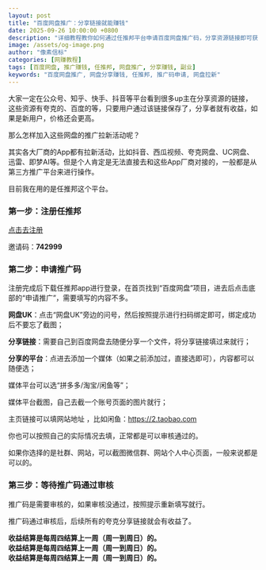```yaml
---
layout: post
title: "百度网盘推广：分享链接就能赚钱"
date: 2025-09-26 10:00:00 +0800
description: "详细教程教你如何通过任推邦平台申请百度网盘推广码，分享资源链接即可获得收益。包含完整注册流程、申请步骤和收益结算说明。"
image: /assets/og-image.png
author: "像素信标"
categories: [网赚教程]
tags: [百度网盘, 推广赚钱, 任推邦, 网盘推广, 分享赚钱, 副业]
keywords: "百度网盘推广, 网盘分享赚钱, 任推邦, 推广码申请, 网盘拉新"
---
```


大家一定在公众号、知乎、快手、抖音等平台看到很多up主在分享资源的链接，这些资源有夸克的、百度的等，只要用户通过该链接保存了，分享者就有收益，如果是新用户，价格还会更高。

那么怎样加入这些网盘的推广拉新活动呢？

其实各大厂商的App都有拉新活动，比如抖音、西瓜视频、夸克网盘、UC网盘、迅雷、即梦AI等。但是个人肯定是无法直接去和这些App厂商对接的，一般都是从第三方推广平台来进行操作。

目前我在用的是任推邦这个平台。

### 第一步：注册任推邦

[点击去注册](https://dt.bd.cn/#/pages/login/register?invite_code=742999)

邀请码：**742999**

### 第二步：申请推广码

注册完成后下载任推邦app进行登录，在首页找到“百度网盘”项目，进去后点击底部的“申请推广”，需要填写的内容不多。

**网盘UK**：点击“网盘UK”旁边的问号，然后按照提示进行扫码绑定即可，绑定成功后不要忘了截图；

**分享链接**：需要自己到百度网盘去随便分享一个文件，将分享链接填过来就行；

**分享的平台**：点进去添加一个媒体（如果之前添加过，直接选即可），内容都可以随便选；

媒体平台可以选“拼多多/淘宝/闲鱼等”；

媒体平台截图，自己去截一个账号页面的图片就行；

主页链接可以填网站地址 ，比如闲鱼：https://2.taobao.com 

你也可以按照自己的实际情况去填，正常都是可以审核通过的。

如果你选择的是社群、网站，可以截图微信群、网站个人中心页面，一般来说都是可以的。


### 第三步：等待推广码通过审核
推广码是需要审核的，如果审核没通过，按照提示重新填写就行。

推广码通过审核后，后续所有的夸克分享链接就会有收益了。

**收益结算是每周四结算上一周（周一到周日）的。**  
**收益结算是每周四结算上一周（周一到周日）的。**  
**收益结算是每周四结算上一周（周一到周日）的。**  


